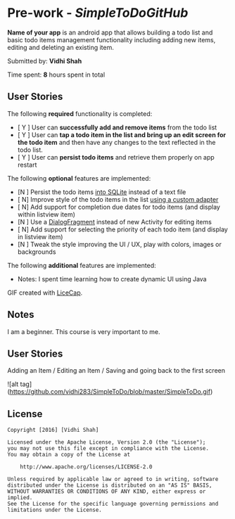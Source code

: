 # Pre-work - *SimpleToDoGitHub*

**Name of your app** is an android app that allows building a todo list and basic todo items management functionality including adding new items, editing and deleting an existing item.

Submitted by: **Vidhi Shah**

Time spent: **8** hours spent in total

## User Stories

The following **required** functionality is completed:

* [ Y ] User can **successfully add and remove items** from the todo list
* [ Y ] User can **tap a todo item in the list and bring up an edit screen for the todo item** and then have any changes to the text reflected in the todo list.
* [ Y ] User can **persist todo items** and retrieve them properly on app restart

The following **optional** features are implemented:

* [N ] Persist the todo items [into SQLite](http://guides.codepath.com/android/Persisting-Data-to-the-Device#sqlite) instead of a text file
* [ N] Improve style of the todo items in the list [using a custom adapter](http://guides.codepath.com/android/Using-an-ArrayAdapter-with-ListView)
* [ N] Add support for completion due dates for todo items (and display within listview item)
* [N ] Use a [DialogFragment](http://guides.codepath.com/android/Using-DialogFragment) instead of new Activity for editing items
* [ N] Add support for selecting the priority of each todo item (and display in listview item)
* [N ] Tweak the style improving the UI / UX, play with colors, images or backgrounds

The following **additional** features are implemented:

* Notes: I spent time learning how to create dynamic UI using Java


GIF created with [LiceCap](http://www.cockos.com/licecap/).

## Notes

I am a beginner. This course is very important to me. 

## User Stories 

Adding an Item / Editing an Item / Saving and going back to the first screen

![alt tag] (https://github.com/vidhi283/SimpleToDo/blob/master/SimpleToDo.gif)

## License

    Copyright [2016] [Vidhi Shah]

    Licensed under the Apache License, Version 2.0 (the "License");
    you may not use this file except in compliance with the License.
    You may obtain a copy of the License at

        http://www.apache.org/licenses/LICENSE-2.0

    Unless required by applicable law or agreed to in writing, software
    distributed under the License is distributed on an "AS IS" BASIS,
    WITHOUT WARRANTIES OR CONDITIONS OF ANY KIND, either express or implied.
    See the License for the specific language governing permissions and
    limitations under the License.
